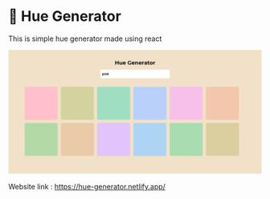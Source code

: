 # 🚀 Hue Generator

This is simple hue generator made using react

![image](https://github.com/Deepakmukka1/hue-generator/blob/main/screencapture-hue-generator-netlify-app-2021-01-31-23_17_34.png)

Website link : https://hue-generator.netlify.app/



